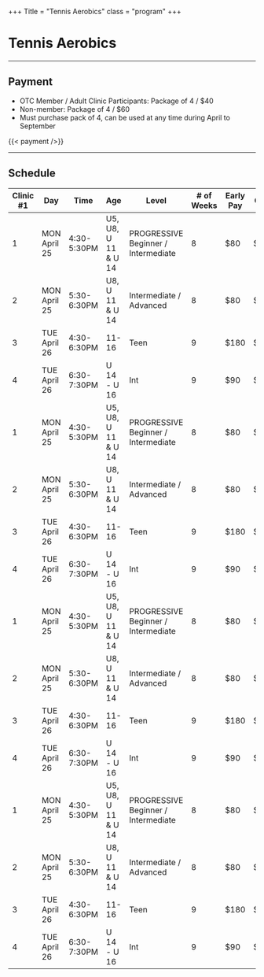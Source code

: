 +++
Title = "Tennis Aerobics"
class = "program"
+++

# Tennis Aerobics

---

## Payment

- OTC Member / Adult Clinic Participants: Package of 4 / $40
- Non-member: Package of 4 / $60
- Must purchase pack of 4, can be used at any time during April to September

{{< payment />}}

---

## Schedule


| Clinic #1 | Day | Time | Age | Level | # of Weeks | Early Pay | Cost | Location  |
|-----------|-----|------|-----|-------|------------|-----------|------|-----------|
| 1 | MON April 25| 4:30-5:30PM | U5, U8, U 11 & U 14 | PROGRESSIVE Beginner / Intermediate | 8 | $80 | $100 | NORTH OSHAWA |
| 2 | MON April 25| 5:30-6:30PM | U8, U 11 & U 14     | Intermediate / Advanced             | 8 | $80 | $100 | NORTH OSHAWA |
| 3 | TUE April 26| 4:30-6:30PM | 11-16               | Teen                                | 9 | $180| $230 | NORTH OSHAWA |
| 4 | TUE April 26| 6:30-7:30PM | U 14 - U 16         | Int                                 | 9 | $90 | $115 | NORTH OSHAWA |
| 1 | MON April 25| 4:30-5:30PM | U5, U8, U 11 & U 14 | PROGRESSIVE Beginner / Intermediate | 8 | $80 | $100 | NORTH OSHAWA |
| 2 | MON April 25| 5:30-6:30PM | U8, U 11 & U 14     | Intermediate / Advanced             | 8 | $80 | $100 | NORTH OSHAWA |
| 3 | TUE April 26| 4:30-6:30PM | 11-16               | Teen                                | 9 | $180| $230 | NORTH OSHAWA |
| 4 | TUE April 26| 6:30-7:30PM | U 14 - U 16         | Int                                 | 9 | $90 | $115 | NORTH OSHAWA |
| 1 | MON April 25| 4:30-5:30PM | U5, U8, U 11 & U 14 | PROGRESSIVE Beginner / Intermediate | 8 | $80 | $100 | NORTH OSHAWA |
| 2 | MON April 25| 5:30-6:30PM | U8, U 11 & U 14     | Intermediate / Advanced             | 8 | $80 | $100 | NORTH OSHAWA |
| 3 | TUE April 26| 4:30-6:30PM | 11-16               | Teen                                | 9 | $180| $230 | NORTH OSHAWA |
| 4 | TUE April 26| 6:30-7:30PM | U 14 - U 16         | Int                                 | 9 | $90 | $115 | NORTH OSHAWA |
| 1 | MON April 25| 4:30-5:30PM | U5, U8, U 11 & U 14 | PROGRESSIVE Beginner / Intermediate | 8 | $80 | $100 | NORTH OSHAWA |
| 2 | MON April 25| 5:30-6:30PM | U8, U 11 & U 14     | Intermediate / Advanced             | 8 | $80 | $100 | NORTH OSHAWA |
| 3 | TUE April 26| 4:30-6:30PM | 11-16               | Teen                                | 9 | $180| $230 | NORTH OSHAWA |
| 4 | TUE April 26| 6:30-7:30PM | U 14 - U 16         | Int                                 | 9 | $90 | $115 | NORTH OSHAWA |
